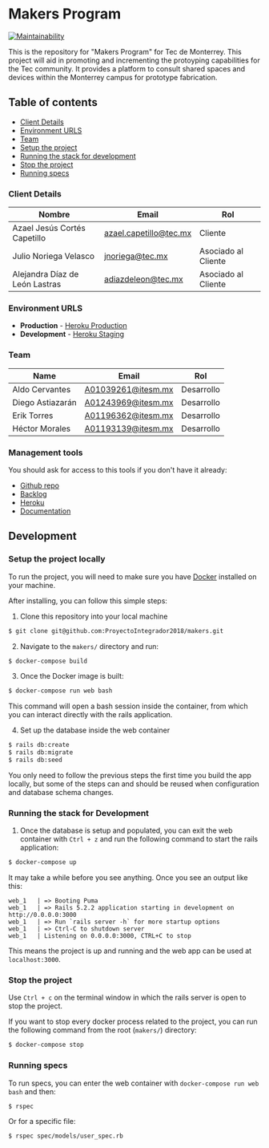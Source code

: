 # Makers Program

[![Maintainability](https://api.codeclimate.com/v1/badges/3faf1e5fc78d2ea309b6/maintainability)](https://codeclimate.com/github/ProyectoIntegrador2018/makers/maintainability)

This is the repository for "Makers Program" for Tec de Monterrey. This project will aid in promoting and incrementing the protoyping capabilities for the Tec community. It provides a platform to consult shared spaces and devices within the Monterrey campus for prototype fabrication.

## Table of contents

* [Client Details](#client-details)
* [Environment URLS](#environment-urls)
* [Team](#team)
* [Setup the project](#setup-the-project)
* [Running the stack for development](#running-the-stack-for-development)
* [Stop the project](#stop-the-project)
* [Running specs](#running-specs)

### Client Details

| Nombre                         | Email                    | Rol                 |
| ------------------------------ | ------------------------ | ------------------- |
| Azael Jesús Cortés Capetillo   | azael.capetillo@tec.mx   | Cliente             |
| Julio Noriega Velasco          | jnoriega@tec.mx          | Asociado al Cliente |
| Alejandra Díaz de León Lastras | adiazdeleon@tec.mx       | Asociado al Cliente |


### Environment URLS

* **Production** - [Heroku Production](https://makers-program.herokuapp.com/)
* **Development** - [Heroku Staging](https://makers-program-staging.herokuapp.com/)

### Team

| Name                              | Email              | Rol        |
| --------------------------------- | ------------------ | ---------- |
| Aldo Cervantes             | A01039261@itesm.mx | Desarrollo |
| Diego Astiazarán | A01243969@itesm.mx | Desarrollo |
| Erik Torres         | A01196362@itesm.mx | Desarrollo |
| Héctor Morales             | A01193139@itesm.mx | Desarrollo |

### Management tools

You should ask for access to this tools if you don't have it already:

* [Github repo](https://github.com/ProyectoIntegrador2018/makers)
* [Backlog](https://github.com/ProyectoIntegrador2018/makers/projects)
* [Heroku](https://makers-program.herokuapp.com/)
* [Documentation](https://drive.google.com/open?id=18KPPQ1VZwSyOb2UREPyWXmzGm2MxcWDy)

## Development

### Setup the project locally

To run the project, you will need to make sure you have [Docker](https://docker.com) installed on your machine.

After installing, you can follow this simple steps:

1. Clone this repository into your local machine

```bash
$ git clone git@github.com:ProyectoIntegrador2018/makers.git
```

2. Navigate to the `makers/` directory and run:

```bash
$ docker-compose build
```

3. Once the Docker image is built:

```bash
$ docker-compose run web bash
```

This command will open a bash session inside the container, from which you can interact directly with the rails application.

4. Set up the database inside the web container

```bash
$ rails db:create
$ rails db:migrate
$ rails db:seed
```

You only need to follow the previous steps the first time you build the app locally, but some of the steps can and should be reused when configuration and database schema changes.

### Running the stack for Development

1. Once the database is setup and populated, you can exit the web container with `Ctrl + z` and run the following command to start the rails application:

```bash
$ docker-compose up
```

It may take a while before you see anything. Once you see an output like this:

```
web_1   | => Booting Puma
web_1   | => Rails 5.2.2 application starting in development on http://0.0.0.0:3000
web_1   | => Run `rails server -h` for more startup options
web_1   | => Ctrl-C to shutdown server
web_1   | Listening on 0.0.0.0:3000, CTRL+C to stop
```

This means the project is up and running and the web app can be used at `localhost:3000`.

### Stop the project

Use `Ctrl + c` on the terminal window in which the rails server is open to stop the project.

If you want to stop every docker process related to the project, you can run the following command from the root (`makers/`) directory:

```bash
$ docker-compose stop
```

### Running specs

To run specs, you can enter the web container with `docker-compose run web bash` and then:

```bash
$ rspec
```

Or for a specific file:

```
$ rspec spec/models/user_spec.rb
```
